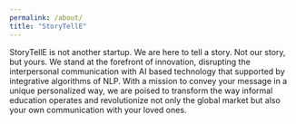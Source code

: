 ```yaml
---
permalink: /about/
title: "StoryTellE"
---
```


StoryTellE is not another startup. We are here to tell a story. Not our story, but yours.
We stand at the forefront of innovation, disrupting the interpersonal communication with AI based technology that supported by integrative algorithms of NLP. With a mission to convey your message in a unique personalized way, we are poised to transform the way informal education operates and revolutionize not only the global market but also your own communication with your loved ones.